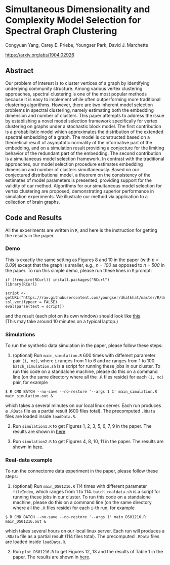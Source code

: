 # Simultaneous Dimensionality and Complexity Model Selection for Spectral Graph Clustering

Congyuan Yang, Carey E. Priebe, Youngser Park, David J. Marchette

https://arxiv.org/abs/1904.02926

## Abstract

Our problem of interest is to cluster vertices of a graph by identifying underlying community structure. Among various vertex clustering approaches, spectral clustering is one of the most popular methods because it is easy to implement while often outperforming more traditional clustering algorithms. However, there are two inherent model selection problems in spectral clustering, namely estimating both the embedding dimension and number of clusters. This paper attempts to address the issue by establishing a novel model selection framework specifically for vertex clustering on graphs under a stochastic block model. The first contribution is a probabilistic model which approximates the distribution of the extended spectral embedding of a graph. The model is constructed based on a theoretical result of asymptotic normality of the informative part of the embedding, and on a simulation result providing a conjecture for the limiting behavior of the redundant part of the embedding. The second contribution is a simultaneous model selection framework. In contrast with the traditional approaches, our model selection procedure estimates embedding dimension and number of clusters simultaneously. Based on our conjectured distributional model, a theorem on the consistency of the estimates of model parameters is presented, providing support for the validity of our method. Algorithms for our simultaneous model selection for vertex clustering are proposed, demonstrating superior performance in simulation experiments. We illustrate our method via application to a collection of brain graphs.

## Code and Results

All the experiments are written in `R`, and here is the instruction for getting the results in the paper. 

### Demo

This is exactly the same setting as Figures 8 and 10 in the paper (with _p = 0.09_) except that the graph is smaller, e.g., _n = 100_ as opposed to _n = 500_ in the paper. To run this simple demo, please run these lines in `R` prompt:
```
if (!require(RCurl)) install.packages("RCurl")
library(RCurl)

script <- getURL("https://raw.githubusercontent.com/youngser/dhatkhat/master/R/demo.R", ssl.verifypeer = FALSE)
eval(parse(text = script))
```
and the result (each plot on its own window) should look like [this](http://www.cis.jhu.edu/~parky/dhatKhat/demo.html).  
(This may take around 10 minutes on a typical laptop.)

### Simulations

To run the synthetic data simulation in the paper, please follow these steps:

1. (optional) Run `main_simulation.R` 600 times with different parameter pair `(i, mc)`, where `i` ranges from 1 to 6 and `mc` ranges from 1 to 100. `batch_simulation.sh` is a script for running these jobs in our cluster. To run this code on a standalone machine, please do this on a command line (on the same directory where all the `.R` files reside) for each `(i, mc)` pair, for example
```
$ R CMD BATCH --no-save --no-restore '--args 1 1' main_simulation.R main_simulation.out &
```
which takes a several minutes on our local linux server. Each run produces a `.RData` file as a partial result (600 files total). The precomputed `.RData` files are loaded inside `loadData.R`. 

2. Run `simulation1.R` to get Figures 1, 2, 3, 5, 6, 7, 9 in the paper. The results are shown in [here](http://www.cis.jhu.edu/~parky/dhatKhat/simulation1.html).

3. Run `simulation2.R` to get Figures 4, 8, 10, 11 in the paper. The results are shown in [here](http://www.cis.jhu.edu/~parky/dhatKhat/simulation2.html).

### Real-data example

To run the connectome data experiment in the paper, please follow these steps:

1. (optional) Run `main_DS01216.R` 114 times with different parameter `fileIndex`, which  ranges from 1 to 114. `batch_realdata.sh` is a script for running these jobs in our cluster. To run this code on a standalone machine, please do this on a command line (on the same directory where all the `.R` files reside) for each `i`-th run, for example
```
$ R CMD BATCH --no-save --no-restore '--args 1' main_DS01216.R main_DS01216.out &
```
which takes several hours on our local linux server. Each run will produces a `.RData` file as a partial result (114 files total). The precomputed `.RData` files are loaded inside `loadData.R`. 

2. Run `plot_DS01216.R` to get Figures 12, 13 and the results of Table 1 in the paper.  The results are shown in [here](http://www.cis.jhu.edu/~parky/dhatKhat/plot_DS01216.html).
